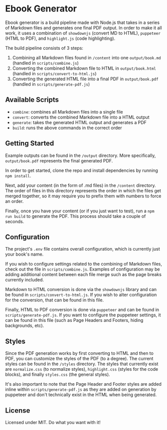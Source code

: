 # Ebook Generator

Ebook generator is a build pipeline made with Node.js that takes in a series of Markdown files and generates one final PDF output. In order to make it all work, it uses a combination of `showdownjs` (convert MD to HTML), `puppeteer` (HTML to PDF), and `highlight.js` (code highlighting).

The build pipeline consists of 3 steps:

1. Combining all Markdown files found in `/content` into one `output/book.md` (handled in `scripts/combine.js`)
2. Converting the combined Markdown file to HTML in `output/book.html` (handled in `scripts/convert-to-html.js`)
3. Converting the generated HTML file into a final PDF in `output/book.pdf` (handled in `scripts/generate-pdf.js`)

## Available Scripts

- `combine`: combines all Markdown files into a single file
- `convert`: converts the combined Markdown file into a HTML output
- `generate`: takes the generated HTML output and generates a PDF
- `build`: runs the above commands in the correct order

## Getting Started

Example outputs can be found in the `/output` directory. More specifically, `output/book.pdf` represents the final generated PDF.

In order to get started, clone the repo and install dependencies by running `npm install`.

Next, add your content (in the form of .md files) in the `/content` directory. The order of files in this directory represents the order in which the files get merged together, so it may require you to prefix them with numbers to force an order.

Finally, once you have your content (or if you just want to test), run a `npm run build` to generate the PDF. This process should take a couple of seconds.

## Configuration

The project's `.env` file contains overall configuration, which is currently just your book's name.

If you wish to configure settings related to the combining of Markdown files, check out the file in `scripts/combine.js`. Examples of configuration may be adding additional content between each file merge such as the page breaks currently included.

Markdown to HTML conversion is done via the `showdownjs` library and can be found in `scripts/convert-to-html.js`. If you wish to alter configuration for the conversion, that can be found in this file.

Finally, HTML to PDF conversion is done via `puppeteer` and can be found in `scripts/generate-pdf.js`. If you want to configure the puppeteer settings, it can be found in this file (such as Page Headers and Footers, hiding backgrounds, etc).

## Styles

Since the PDF generation works by first converting to HTML and then to PDF, you can customize the styles of the PDF (to a degree). The current styles can be found in the `/styles` directory. The styles that currently exist are `normalize.css` (to normalize styles), `highlight.css` (styles for the code blocks), and finally `styles.css` (the general styles).

It's also important to note that the Page Header and Footer styles are added inline within `scripts/generate-pdf.js` as they are added on generation by puppeteer and don't technically exist in the HTML when being generated.

## License 

Licensed under MIT. Do what you want with it!